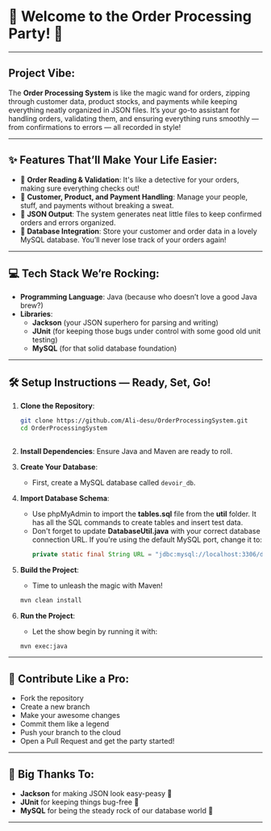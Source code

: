 
# 🎉 Welcome to the Order Processing Party! 🎉

----------

## **Project Vibe:**
The **Order Processing System** is like the magic wand for orders, zipping through customer data, product stocks, and payments while keeping everything neatly organized in JSON files. It’s your go-to assistant for handling orders, validating them, and ensuring everything runs smoothly — from confirmations to errors — all recorded in style!

----------

## **✨ Features That’ll Make Your Life Easier:**
- 📝 **Order Reading & Validation**: It's like a detective for your orders, making sure everything checks out!
- 👥 **Customer, Product, and Payment Handling**: Manage your people, stuff, and payments without breaking a sweat.
- 💾 **JSON Output**: The system generates neat little files to keep confirmed orders and errors organized.
- 🏢 **Database Integration**: Store your customer and order data in a lovely MySQL database. You’ll never lose track of your orders again!

----------

## **💻 Tech Stack We’re Rocking:**
- **Programming Language**: Java (because who doesn’t love a good Java brew?)
- **Libraries**:
  - **Jackson** (your JSON superhero for parsing and writing)
  - **JUnit** (for keeping those bugs under control with some good old unit testing)
  - **MySQL** (for that solid database foundation)

----------

## **🛠️ Setup Instructions — Ready, Set, Go!**

1. **Clone the Repository**:
   ```bash
   git clone https://github.com/Ali-desu/OrderProcessingSystem.git
   cd OrderProcessingSystem
  

2. **Install Dependencies**: Ensure Java and Maven are ready to roll.

3. **Create Your Database**:
   - First, create a MySQL database called `devoir_db`.

4. **Import Database Schema**:
   - Use phpMyAdmin to import the **tables.sql** file from the **util** folder. It has all the SQL commands to create tables and insert test data.
   - Don't forget to update **DatabaseUtil.java** with your correct database connection URL. If you're using the default MySQL port, change it to:
     ```java
     private static final String URL = "jdbc:mysql://localhost:3306/devoir_db";
     ```

5. **Build the Project**:
   - Time to unleash the magic with Maven! 
   ```bash
   mvn clean install
   ```

6. **Run the Project**:
   - Let the show begin by running it with:
   ```bash
   mvn exec:java
   ```

----------

## **🤝 Contribute Like a Pro:**
- Fork the repository
- Create a new branch
- Make your awesome changes
- Commit them like a legend
- Push your branch to the cloud
- Open a Pull Request and get the party started!

----------

## **🙌 Big Thanks To:**
- **Jackson** for making JSON look easy-peasy 🍊
- **JUnit** for keeping things bug-free 🐞
- **MySQL** for being the steady rock of our database world 💪

----------

